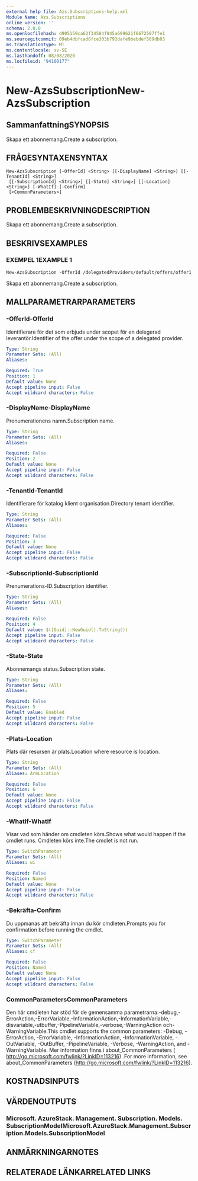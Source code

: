 ```yaml
---
external help file: Azs.Subscriptions-help.xml
Module Name: Azs.Subscriptions
online version: ''
schema: 2.0.0
ms.openlocfilehash: d905159ca62f34584f045a699621f6672507ffe1
ms.sourcegitcommit: 09eb4dbfcad6fce303b793dafe9bebdef589db03
ms.translationtype: MT
ms.contentlocale: sv-SE
ms.lasthandoff: 08/08/2020
ms.locfileid: "94100177"
---
```

# <span data-ttu-id="02edc-101">New-AzsSubscription</span><span class="sxs-lookup"><span data-stu-id="02edc-101">New-AzsSubscription</span></span>

## <span data-ttu-id="02edc-102">Sammanfattning</span><span class="sxs-lookup"><span data-stu-id="02edc-102">SYNOPSIS</span></span>
<span data-ttu-id="02edc-103">Skapa ett abonnemang.</span><span class="sxs-lookup"><span data-stu-id="02edc-103">Create a subscription.</span></span>

## <span data-ttu-id="02edc-104">FRÅGESYNTAXEN</span><span class="sxs-lookup"><span data-stu-id="02edc-104">SYNTAX</span></span>

```
New-AzsSubscription [-OfferId] <String> [[-DisplayName] <String>] [[-TenantId] <String>]
 [[-SubscriptionId] <String>] [[-State] <String>] [[-Location] <String>] [-WhatIf] [-Confirm]
 [<CommonParameters>]
```

## <span data-ttu-id="02edc-105">PROBLEMBESKRIVNING</span><span class="sxs-lookup"><span data-stu-id="02edc-105">DESCRIPTION</span></span>
<span data-ttu-id="02edc-106">Skapa ett abonnemang.</span><span class="sxs-lookup"><span data-stu-id="02edc-106">Create a subscription.</span></span>

## <span data-ttu-id="02edc-107">BESKRIVS</span><span class="sxs-lookup"><span data-stu-id="02edc-107">EXAMPLES</span></span>

### <span data-ttu-id="02edc-108">EXEMPEL 1</span><span class="sxs-lookup"><span data-stu-id="02edc-108">EXAMPLE 1</span></span>
```
New-AzsSubscription -OfferId /delegatedProviders/default/offers/offer1
```

<span data-ttu-id="02edc-109">Skapa ett abonnemang.</span><span class="sxs-lookup"><span data-stu-id="02edc-109">Create a subscription.</span></span>

## <span data-ttu-id="02edc-110">MALLPARAMETRAR</span><span class="sxs-lookup"><span data-stu-id="02edc-110">PARAMETERS</span></span>

### <span data-ttu-id="02edc-111">-OfferId</span><span class="sxs-lookup"><span data-stu-id="02edc-111">-OfferId</span></span>
<span data-ttu-id="02edc-112">Identifierare för det som erbjuds under scopet för en delegerad leverantör.</span><span class="sxs-lookup"><span data-stu-id="02edc-112">Identifier of the offer under the scope of a delegated provider.</span></span>

```yaml
Type: String
Parameter Sets: (All)
Aliases:

Required: True
Position: 1
Default value: None
Accept pipeline input: False
Accept wildcard characters: False
```

### <span data-ttu-id="02edc-113">-DisplayName</span><span class="sxs-lookup"><span data-stu-id="02edc-113">-DisplayName</span></span>
<span data-ttu-id="02edc-114">Prenumerationens namn.</span><span class="sxs-lookup"><span data-stu-id="02edc-114">Subscription name.</span></span>

```yaml
Type: String
Parameter Sets: (All)
Aliases:

Required: False
Position: 2
Default value: None
Accept pipeline input: False
Accept wildcard characters: False
```

### <span data-ttu-id="02edc-115">-TenantId</span><span class="sxs-lookup"><span data-stu-id="02edc-115">-TenantId</span></span>
<span data-ttu-id="02edc-116">Identifierare för katalog klient organisation.</span><span class="sxs-lookup"><span data-stu-id="02edc-116">Directory tenant identifier.</span></span>

```yaml
Type: String
Parameter Sets: (All)
Aliases:

Required: False
Position: 3
Default value: None
Accept pipeline input: False
Accept wildcard characters: False
```

### <span data-ttu-id="02edc-117">-SubscriptionId</span><span class="sxs-lookup"><span data-stu-id="02edc-117">-SubscriptionId</span></span>
<span data-ttu-id="02edc-118">Prenumerations-ID.</span><span class="sxs-lookup"><span data-stu-id="02edc-118">Subscription identifier.</span></span>

```yaml
Type: String
Parameter Sets: (All)
Aliases:

Required: False
Position: 4
Default value: $([Guid]::NewGuid().ToString())
Accept pipeline input: False
Accept wildcard characters: False
```

### <span data-ttu-id="02edc-119">-State</span><span class="sxs-lookup"><span data-stu-id="02edc-119">-State</span></span>
<span data-ttu-id="02edc-120">Abonnemangs status.</span><span class="sxs-lookup"><span data-stu-id="02edc-120">Subscription state.</span></span>

```yaml
Type: String
Parameter Sets: (All)
Aliases:

Required: False
Position: 5
Default value: Enabled
Accept pipeline input: False
Accept wildcard characters: False
```

### <span data-ttu-id="02edc-121">-Plats</span><span class="sxs-lookup"><span data-stu-id="02edc-121">-Location</span></span>
<span data-ttu-id="02edc-122">Plats där resursen är plats.</span><span class="sxs-lookup"><span data-stu-id="02edc-122">Location where resource is location.</span></span>

```yaml
Type: String
Parameter Sets: (All)
Aliases: ArmLocation

Required: False
Position: 6
Default value: None
Accept pipeline input: False
Accept wildcard characters: False
```

### <span data-ttu-id="02edc-123">-WhatIf</span><span class="sxs-lookup"><span data-stu-id="02edc-123">-WhatIf</span></span>
<span data-ttu-id="02edc-124">Visar vad som händer om cmdleten körs.</span><span class="sxs-lookup"><span data-stu-id="02edc-124">Shows what would happen if the cmdlet runs.</span></span>
<span data-ttu-id="02edc-125">Cmdleten körs inte.</span><span class="sxs-lookup"><span data-stu-id="02edc-125">The cmdlet is not run.</span></span>

```yaml
Type: SwitchParameter
Parameter Sets: (All)
Aliases: wi

Required: False
Position: Named
Default value: None
Accept pipeline input: False
Accept wildcard characters: False
```

### <span data-ttu-id="02edc-126">-Bekräfta</span><span class="sxs-lookup"><span data-stu-id="02edc-126">-Confirm</span></span>
<span data-ttu-id="02edc-127">Du uppmanas att bekräfta innan du kör cmdleten.</span><span class="sxs-lookup"><span data-stu-id="02edc-127">Prompts you for confirmation before running the cmdlet.</span></span>

```yaml
Type: SwitchParameter
Parameter Sets: (All)
Aliases: cf

Required: False
Position: Named
Default value: None
Accept pipeline input: False
Accept wildcard characters: False
```

### <span data-ttu-id="02edc-128">CommonParameters</span><span class="sxs-lookup"><span data-stu-id="02edc-128">CommonParameters</span></span>
<span data-ttu-id="02edc-129">Den här cmdleten har stöd för de gemensamma parametrarna:-debug,-ErrorAction,-ErrorVariable,-InformationAction,-InformationVariable,-disvariable,-utbuffer,-PipelineVariable,-verbose,-WarningAction och-WarningVariable.</span><span class="sxs-lookup"><span data-stu-id="02edc-129">This cmdlet supports the common parameters: -Debug, -ErrorAction, -ErrorVariable, -InformationAction, -InformationVariable, -OutVariable, -OutBuffer, -PipelineVariable, -Verbose, -WarningAction, and -WarningVariable.</span></span> <span data-ttu-id="02edc-130">Mer information finns i about_CommonParameters ( http://go.microsoft.com/fwlink/?LinkID=113216) .</span><span class="sxs-lookup"><span data-stu-id="02edc-130">For more information, see about_CommonParameters (http://go.microsoft.com/fwlink/?LinkID=113216).</span></span>

## <span data-ttu-id="02edc-131">KOSTNADS</span><span class="sxs-lookup"><span data-stu-id="02edc-131">INPUTS</span></span>

## <span data-ttu-id="02edc-132">VÄRDEN</span><span class="sxs-lookup"><span data-stu-id="02edc-132">OUTPUTS</span></span>

### <span data-ttu-id="02edc-133">Microsoft. AzureStack. Management. Subscription. Models. SubscriptionModel</span><span class="sxs-lookup"><span data-stu-id="02edc-133">Microsoft.AzureStack.Management.Subscription.Models.SubscriptionModel</span></span>

## <span data-ttu-id="02edc-134">ANMÄRKNINGAR</span><span class="sxs-lookup"><span data-stu-id="02edc-134">NOTES</span></span>

## <span data-ttu-id="02edc-135">RELATERADE LÄNKAR</span><span class="sxs-lookup"><span data-stu-id="02edc-135">RELATED LINKS</span></span>
